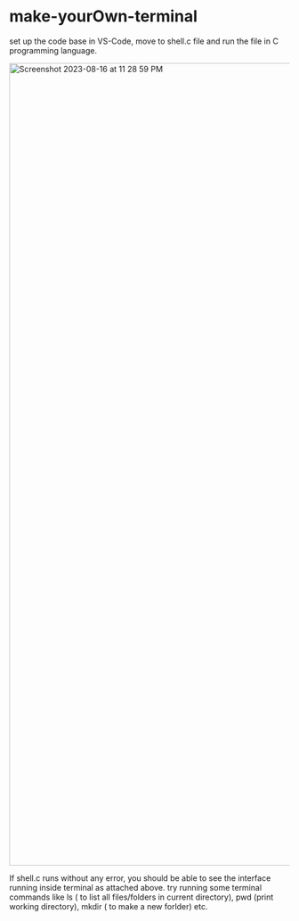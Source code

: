# make-yourOwn-terminal
set up the code base in VS-Code, 
move to shell.c file and run the file in C programming language.

<img width="1440" alt="Screenshot 2023-08-16 at 11 28 59 PM" src="https://github.com/ravikr-opnsrc/make-yourOwn-terminal/assets/135989427/49d01f3c-37de-4b5c-b546-512de8e85793">


If shell.c runs without any error, you should be able to see the interface running inside terminal as attached above. 
try running some terminal commands like ls ( to list all files/folders in current directory), pwd (print working directory), mkdir ( to make a new forlder) etc. 
